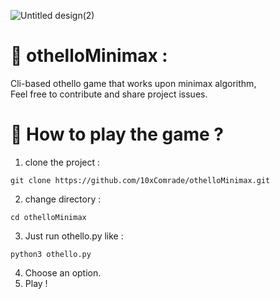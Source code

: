 ![Untitled design(2)](https://github.com/KohoolateSen/othelloMinimax/assets/98024986/806d0ba0-306b-479d-8b25-c1c6c5a09f61)

# 📔 othelloMinimax :
Cli-based othello game that works upon minimax algorithm,<br>
Feel free to contribute and share project issues.


# 💭 How to play the game ?
1. clone the project :
```
git clone https://github.com/10xComrade/othelloMinimax.git
```
2. change directory :
```
cd othelloMinimax
```
3. Just run othello.py like : 
```
python3 othello.py
```
4. Choose an option.
5. Play !
